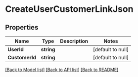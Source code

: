 # CreateUserCustomerLinkJson

## Properties
Name | Type | Description | Notes
------------ | ------------- | ------------- | -------------
**UserId** | **string** |  | [default to null]
**CustomerId** | **string** |  | [default to null]

[[Back to Model list]](../README.md#documentation-for-models) [[Back to API list]](../README.md#documentation-for-api-endpoints) [[Back to README]](../README.md)


